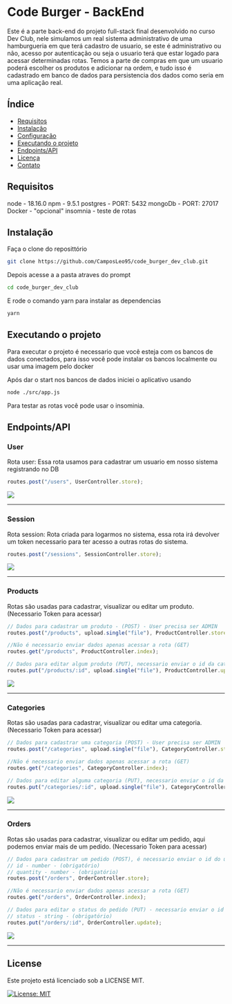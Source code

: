 # Code Burger - BackEnd

Este é a parte back-end do projeto full-stack final desenvolvido no curso Dev Club, nele simulamos um real sistema administrativo de uma hamburgueria
em que terá cadastro de usuario, se este é administrativo ou não, acesso por autenticação ou seja o usuario terá que estar logado para acessar
determinadas rotas. Temos a parte de compras em que um usuario poderá escolher os produtos e adicionar na ordem, e tudo isso é cadastrado em banco de
dados para persistencia dos dados como seria em uma aplicação real.

## Índice

- [Requisitos](#requisitos)
- [Instalação](#instalação)
- [Configuração](#configuração)
- [Executando o projeto](#executando-o-projeto)
- [Endpoints/API](#endpointsapi)
- [Licença](#licença)
- [Contato](#contato)

## Requisitos

node - 18.16.0
npm - 9.5.1
postgres - PORT: 5432
mongoDb - PORT: 27017
Docker - "opcional"
insomnia - teste de rotas

## Instalação 

Faça o clone do reposittório 

```bash
git clone https://github.com/CamposLeo95/code_burger_dev_club.git

```

Depois acesse a a pasta atraves do prompt 

```bash
cd code_burger_dev_club

```
E rode o comando yarn para instalar as dependencias 

```bash
yarn 

```

## Executando o projeto

Para executar o projeto é necessario que você esteja com os bancos de dados conectados, para isso você pode instalar os bancos localmente
ou usar uma imagem pelo docker

Após dar o start nos bancos de dados iniciei o aplicativo usando 

```bash
node ./src/app.js

```
Para testar as rotas você pode usar o insominia.

## Endpoints/API

### User

Rota user: Essa rota usamos para cadastrar um usuario em nosso sistema registrando no DB 

```javaScript
routes.post("/users", UserController.store);
```
<img src="https://github.com/CamposLeo95/code_burger_dev_club/assets/98062615/496caa12-daef-4b3a-b003-33cf72e5a5a4"/>

------

### Session

Rota session: Rota criada para logarmos no sistema, essa rota irá devolver um token necessario para ter acesso a outras rotas do sistema.

```javaScript
routes.post("/sessions", SessionController.store);
```
<img src="https://github.com/CamposLeo95/code_burger_dev_club/assets/98062615/2207544f-5ba7-4016-8c1b-d6142ba0e1bd"/>

------

### Products

 Rotas são usadas para cadastrar, visualizar ou editar um produto. (Necessario Token para acessar)
```javaScript
// Dados para cadastrar um produto - (POST) - User precisa ser ADMIN
routes.post("/products", upload.single("file"), ProductController.store);

//Não é necessario enviar dados apenas acessar a rota (GET)
routes.get("/products", ProductController.index);

// Dados para editar algum produto (PUT), necessario enviar o id da categoria como parametro - User precisa ser ADMIN
routes.put("/products/:id", upload.single("file"), ProductController.update);
```
<img src="https://github.com/CamposLeo95/code_burger_dev_club/assets/98062615/28e3f1e6-508e-4901-931b-811a983110fd"/>

------

### Categories

 Rotas são usadas para cadastrar, visualizar ou editar uma categoria. (Necessario Token para acessar)

```javaScript
// Dados para cadastrar uma categoria (POST) - User precisa ser ADMIN
routes.post("/categories", upload.single("file"), CategoryController.store);

//Não é necessario enviar dados apenas acessar a rota (GET)
routes.get("/categories", CategoryController.index);

// Dados para editar alguma categoria (PUT), necessario enviar o id da categoria como parametro - User precisa ser ADMIN
routes.put("/categories/:id", upload.single("file"), CategoryController.update);
```

<img src="https://github.com/CamposLeo95/code_burger_dev_club/assets/98062615/cd42b3e4-f1db-4306-a513-f3f77740dce8"/>

------

### Orders

 Rotas são usadas para cadastrar, visualizar ou editar um pedido, aqui podemos enviar mais de um pedido. (Necessario Token para acessar)


```javaScript
// Dados para cadastrar um pedido (POST), é necessario enviar o id do usuário no corpo
// id - number - (obrigatório)
// quantity - number - (obrigatório)
routes.post("/orders", OrderController.store);

//Não é necessario enviar dados apenas acessar a rota (GET)
routes.get("/orders", OrderController.index);

// Dados para editar o status do pedido (PUT) - necessario enviar o id da categoria como parametro - User precisa ser ADMIN
// status - string - (obrigatório)
routes.put("/orders/:id", OrderController.update);
```
<img src="https://github.com/CamposLeo95/code_burger_dev_club/assets/98062615/d871de21-2f7b-4281-bf58-505e51a21f0a"/>

------

## License
Este projeto está licenciado sob a LICENSE MIT.

[![License: MIT](https://img.shields.io/badge/License-MIT-yellow.svg)](https://github.com/CamposLeo95/code_burger_dev_club/blob/main/LICENSE)

